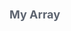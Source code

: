 <div class="attributesKit">
    <div style="padding-bottom:10px;" data-radium="true">
        <h1 style="font-family:-apple-system, BlinkMacSystemFont, &#x27;Segoe UI&#x27;, Helvetica, Arial, sans-serif, &#x27;Apple Color Emoji&#x27;, &#x27;Segoe UI Emoji&#x27;, &#x27;Segoe UI Symbol&#x27;;font-size:18px;color:#5D6470;" data-radium="true">My Array</h1>
    </div>
    <style>
        .attributesKit p {
            margin-bottom: 4px;
            font-family: -apple-system, BlinkMacSystemFont, 'Segoe UI', Helvetica, Arial, sans-serif, 'Apple Color Emoji', 'Segoe UI Emoji', 'Segoe UI Symbol';
            font-size: 14px;
            color: #8A93A3;
            line-height: 21px;
            font-weight: regular;
        }

        .attributesKit p:last-child {
            margin-bottom: 0px;
        }

        .attributesKit ul {
            margin-left: 20px;
        }

        .attributesKit a {
            color: #747E8E;
            text-decoration: none;
            border-bottom: 1px solid #DCE0E8;
        }

        .attributesKit a:hover {
            border-bottom: none;
        }
    </style>
    <div style="width:100%;height:auto;display:flex;flex-direction:row;flex-wrap:no-wrap;justify-content:flex-start;align-items:stretch;position:relative;">
        <div style="height:auto;width:100%;display:-webkit-box;display:-moz-box;display:-ms-flexbox;display:-webkit-flex;display:flex;-webkit-flex-direction:column;-ms-flex-direction:column;flex-direction:column;-webkit-flex-wrap:no-wrap;-ms-flex-wrap:no-wrap;flex-wrap:no-wrap;-webkit-justify-content:flex-start;justify-content:flex-start;-webkit-align-items:flex-start;align-items:flex-start;-webkit-box-orient:vertical;-webkit-box-direction:normal;-webkit-box-lines:no-wrap;-ms-flex-pack:start;-webkit-box-pack:start;-ms-flex-align:start;-webkit-box-align:start;"
            data-radium="true">
            <div style="width:100%;height:5px;display:flex;flex-direction:row;flex-wrap:no-wrap;justify-content:flex-start;align-items:stretch;position:relative;border:1px solid #E8EBEE;border-bottom:none;background-color:#E8EBEE;"></div>
            <div style="width:100%;height:auto;border:1px solid #E8EBEE;" data-radium="true">
                <div style="width:100%;height:auto;display:flex;flex-direction:row;flex-wrap:no-wrap;justify-content:flex-start;align-items:stretch;position:relative;border-bottom:1px solid #E8EBEE;padding-top:8px;padding-bottom:8px;"><span style="position:absolute;top:8px;right:8px;font-family:SFMono-Regular, Consolas, &#x27;Liberation Mono&#x27;, Menlo, Courier, monospace;font-size:13px;color:#8A93A3;opacity:0.56;" data-radium="true">0</span>
                    <div style="height:auto;width:100%;display:-webkit-box;display:-moz-box;display:-ms-flexbox;display:-webkit-flex;display:flex;-webkit-flex-direction:column;-ms-flex-direction:column;flex-direction:column;-webkit-flex-wrap:no-wrap;-ms-flex-wrap:no-wrap;flex-wrap:no-wrap;-webkit-justify-content:flex-start;justify-content:flex-start;-webkit-align-items:flex-start;align-items:flex-start;padding-left:8px;-webkit-box-orient:vertical;-webkit-box-direction:normal;-webkit-box-lines:no-wrap;-ms-flex-pack:start;-webkit-box-pack:start;-ms-flex-align:start;-webkit-box-align:start;"
                        data-radium="true">
                        <div style="width:100%;height:auto;display:flex;flex-direction:row;flex-wrap:no-wrap;justify-content:flex-start;align-items:stretch;position:relative;">
                            <div style="height:auto;width:100%;display:-webkit-box;display:-moz-box;display:-ms-flexbox;display:-webkit-flex;display:flex;-webkit-flex-direction:column;-ms-flex-direction:column;flex-direction:column;-webkit-flex-wrap:no-wrap;-ms-flex-wrap:no-wrap;flex-wrap:no-wrap;-webkit-justify-content:flex-start;justify-content:flex-start;-webkit-align-items:flex-start;align-items:flex-start;-webkit-box-orient:vertical;-webkit-box-direction:normal;-webkit-box-lines:no-wrap;-ms-flex-pack:start;-webkit-box-pack:start;-ms-flex-align:start;-webkit-box-align:start;"
                                data-radium="true">
                                <div style="width:auto;height:auto;margin-top:0px;margin-bottom:0px;margin-left:0px;margin-right:0px;font-weight:600;background-color:#F0F1F4;border-radius:3px;padding-top:4px;padding-bottom:4px;padding-left:8px;padding-right:8px;font-family:-apple-system, BlinkMacSystemFont, &#x27;Segoe UI&#x27;, Helvetica, Arial, sans-serif, &#x27;Apple Color Emoji&#x27;, &#x27;Segoe UI Emoji&#x27;, &#x27;Segoe UI Symbol&#x27;;font-size:13px;line-height:13px;color:#5D6470;word-break:break-word;"
                                    data-radium="true">street</div>
                            </div>
                            <div style="height:auto;width:100%;display:-webkit-box;display:-moz-box;display:-ms-flexbox;display:-webkit-flex;display:flex;-webkit-flex-direction:column;-ms-flex-direction:column;flex-direction:column;-webkit-flex-wrap:no-wrap;-ms-flex-wrap:no-wrap;flex-wrap:no-wrap;-webkit-justify-content:center;justify-content:center;-webkit-align-items:flex-start;align-items:flex-start;-webkit-box-orient:vertical;-webkit-box-direction:normal;-webkit-box-lines:no-wrap;-ms-flex-pack:center;-webkit-box-pack:center;-ms-flex-align:start;-webkit-box-align:start;"
                                data-radium="true">
                                <div style="width:100%;font-family:SFMono-Regular, Consolas, &#x27;Liberation Mono&#x27;, Menlo, Courier, monospace;font-weight:regular;font-size:13px;color:#8A93A3;line-height:13px;margin-bottom:0px;" data-radium="true">string</div>
                            </div>
                        </div>
                        <div style="width:100%;height:auto;display:flex;flex-direction:row;flex-wrap:no-wrap;justify-content:flex-start;align-items:stretch;position:relative;">
                            <div data-radium="true">
                                <div style="font-family:-apple-system, BlinkMacSystemFont, &#x27;Segoe UI&#x27;, Helvetica, Arial, sans-serif, &#x27;Apple Color Emoji&#x27;, &#x27;Segoe UI Emoji&#x27;, &#x27;Segoe UI Symbol&#x27;;font-size:13px;color:#8A93A3;line-height:150%;font-weight:regular;"
                                    data-radium="true">
                                    <p>Lorem ipsum dolor sit amet, consectetur adipisicing elit, sed do eiusmod tempor incididunt ut labore et dolore magna aliqua. Ut enim ad minim veniam, quis nostrud exercitation ullamco laboris nisi ut aliquip ex ea commodo
                                        consequat. Duis aute irure dolor in reprehenderit in voluptate velit esse cillum dolore eu fugiat nulla pariatur. Excepteur sint occaecat cupidatat non proident, sunt in culpa qui officia deserunt mollit anim id
                                        est laborum.</p>
                                </div>
                            </div>
                        </div>
                    </div>
                </div>
                <div style="width:100%;height:auto;display:flex;flex-direction:row;flex-wrap:no-wrap;justify-content:flex-start;align-items:stretch;position:relative;border-bottom:1px solid #E8EBEE;padding-top:8px;padding-bottom:8px;"><span style="position:absolute;top:8px;right:8px;font-family:SFMono-Regular, Consolas, &#x27;Liberation Mono&#x27;, Menlo, Courier, monospace;font-size:13px;color:#8A93A3;opacity:0.56;" data-radium="true">1</span>
                    <div style="height:auto;width:100%;display:-webkit-box;display:-moz-box;display:-ms-flexbox;display:-webkit-flex;display:flex;-webkit-flex-direction:column;-ms-flex-direction:column;flex-direction:column;-webkit-flex-wrap:no-wrap;-ms-flex-wrap:no-wrap;flex-wrap:no-wrap;-webkit-justify-content:flex-start;justify-content:flex-start;-webkit-align-items:flex-start;align-items:flex-start;padding-left:8px;-webkit-box-orient:vertical;-webkit-box-direction:normal;-webkit-box-lines:no-wrap;-ms-flex-pack:start;-webkit-box-pack:start;-ms-flex-align:start;-webkit-box-align:start;"
                        data-radium="true">
                        <div style="width:100%;height:auto;display:flex;flex-direction:row;flex-wrap:no-wrap;justify-content:flex-start;align-items:stretch;position:relative;">
                            <div style="height:auto;width:100%;display:-webkit-box;display:-moz-box;display:-ms-flexbox;display:-webkit-flex;display:flex;-webkit-flex-direction:column;-ms-flex-direction:column;flex-direction:column;-webkit-flex-wrap:no-wrap;-ms-flex-wrap:no-wrap;flex-wrap:no-wrap;-webkit-justify-content:flex-start;justify-content:flex-start;-webkit-align-items:flex-start;align-items:flex-start;-webkit-box-orient:vertical;-webkit-box-direction:normal;-webkit-box-lines:no-wrap;-ms-flex-pack:start;-webkit-box-pack:start;-ms-flex-align:start;-webkit-box-align:start;"
                                data-radium="true">
                                <div style="width:auto;height:auto;margin-top:0px;margin-bottom:0px;margin-left:0px;margin-right:0px;font-weight:600;background-color:#F0F1F4;border-radius:3px;padding-top:4px;padding-bottom:4px;padding-left:8px;padding-right:8px;font-family:-apple-system, BlinkMacSystemFont, &#x27;Segoe UI&#x27;, Helvetica, Arial, sans-serif, &#x27;Apple Color Emoji&#x27;, &#x27;Segoe UI Emoji&#x27;, &#x27;Segoe UI Symbol&#x27;;font-size:13px;line-height:13px;color:#5D6470;word-break:break-word;"
                                    data-radium="true">city</div>
                            </div>
                            <div style="height:auto;width:100%;display:-webkit-box;display:-moz-box;display:-ms-flexbox;display:-webkit-flex;display:flex;-webkit-flex-direction:column;-ms-flex-direction:column;flex-direction:column;-webkit-flex-wrap:no-wrap;-ms-flex-wrap:no-wrap;flex-wrap:no-wrap;-webkit-justify-content:center;justify-content:center;-webkit-align-items:flex-start;align-items:flex-start;-webkit-box-orient:vertical;-webkit-box-direction:normal;-webkit-box-lines:no-wrap;-ms-flex-pack:center;-webkit-box-pack:center;-ms-flex-align:start;-webkit-box-align:start;"
                                data-radium="true">
                                <div style="width:100%;font-family:SFMono-Regular, Consolas, &#x27;Liberation Mono&#x27;, Menlo, Courier, monospace;font-weight:regular;font-size:13px;color:#8A93A3;line-height:13px;margin-bottom:0px;" data-radium="true">string</div>
                            </div>
                        </div>
                        <div style="width:100%;height:auto;display:flex;flex-direction:row;flex-wrap:no-wrap;justify-content:flex-start;align-items:stretch;position:relative;">
                            <div data-radium="true">
                                <div style="font-family:-apple-system, BlinkMacSystemFont, &#x27;Segoe UI&#x27;, Helvetica, Arial, sans-serif, &#x27;Apple Color Emoji&#x27;, &#x27;Segoe UI Emoji&#x27;, &#x27;Segoe UI Symbol&#x27;;font-size:13px;color:#8A93A3;line-height:150%;font-weight:regular;"
                                    data-radium="true">
                                    <p>Lorem ipsum dolor sit amet, consectetur adipisicing elit, sed do eiusmod tempor incididunt ut labore et dolore magna aliqua. Ut enim ad minim veniam, quis nostrud exercitation ullamco laboris nisi ut aliquip ex ea commodo
                                        consequat. Duis aute irure dolor in reprehenderit in voluptate velit esse cillum dolore eu fugiat nulla pariatur. Excepteur sint occaecat cupidatat non proident, sunt in culpa qui officia deserunt mollit anim id
                                        est laborum.</p>
                                </div>
                            </div>
                        </div>
                    </div>
                </div>
                <div style="width:100%;height:auto;display:flex;flex-direction:row;flex-wrap:no-wrap;justify-content:flex-start;align-items:stretch;position:relative;border-bottom:none;padding-top:8px;padding-bottom:8px;"><span style="position:absolute;top:8px;right:8px;font-family:SFMono-Regular, Consolas, &#x27;Liberation Mono&#x27;, Menlo, Courier, monospace;font-size:13px;color:#8A93A3;opacity:0.56;" data-radium="true">2</span>
                    <div style="height:auto;width:100%;display:-webkit-box;display:-moz-box;display:-ms-flexbox;display:-webkit-flex;display:flex;-webkit-flex-direction:column;-ms-flex-direction:column;flex-direction:column;-webkit-flex-wrap:no-wrap;-ms-flex-wrap:no-wrap;flex-wrap:no-wrap;-webkit-justify-content:flex-start;justify-content:flex-start;-webkit-align-items:flex-start;align-items:flex-start;padding-left:8px;-webkit-box-orient:vertical;-webkit-box-direction:normal;-webkit-box-lines:no-wrap;-ms-flex-pack:start;-webkit-box-pack:start;-ms-flex-align:start;-webkit-box-align:start;"
                        data-radium="true">
                        <div style="width:100%;height:auto;display:flex;flex-direction:row;flex-wrap:no-wrap;justify-content:flex-start;align-items:stretch;position:relative;">
                            <div style="height:auto;width:100%;display:-webkit-box;display:-moz-box;display:-ms-flexbox;display:-webkit-flex;display:flex;-webkit-flex-direction:column;-ms-flex-direction:column;flex-direction:column;-webkit-flex-wrap:no-wrap;-ms-flex-wrap:no-wrap;flex-wrap:no-wrap;-webkit-justify-content:flex-start;justify-content:flex-start;-webkit-align-items:flex-start;align-items:flex-start;-webkit-box-orient:vertical;-webkit-box-direction:normal;-webkit-box-lines:no-wrap;-ms-flex-pack:start;-webkit-box-pack:start;-ms-flex-align:start;-webkit-box-align:start;"
                                data-radium="true">
                                <div style="width:auto;height:auto;margin-top:0px;margin-bottom:0px;margin-left:0px;margin-right:0px;font-weight:600;background-color:#F0F1F4;border-radius:3px;padding-top:4px;padding-bottom:4px;padding-left:8px;padding-right:8px;font-family:-apple-system, BlinkMacSystemFont, &#x27;Segoe UI&#x27;, Helvetica, Arial, sans-serif, &#x27;Apple Color Emoji&#x27;, &#x27;Segoe UI Emoji&#x27;, &#x27;Segoe UI Symbol&#x27;;font-size:13px;line-height:13px;color:#5D6470;word-break:break-word;"
                                    data-radium="true">state</div>
                            </div>
                            <div style="height:auto;width:100%;display:-webkit-box;display:-moz-box;display:-ms-flexbox;display:-webkit-flex;display:flex;-webkit-flex-direction:column;-ms-flex-direction:column;flex-direction:column;-webkit-flex-wrap:no-wrap;-ms-flex-wrap:no-wrap;flex-wrap:no-wrap;-webkit-justify-content:center;justify-content:center;-webkit-align-items:flex-start;align-items:flex-start;-webkit-box-orient:vertical;-webkit-box-direction:normal;-webkit-box-lines:no-wrap;-ms-flex-pack:center;-webkit-box-pack:center;-ms-flex-align:start;-webkit-box-align:start;"
                                data-radium="true">
                                <div style="width:100%;font-family:SFMono-Regular, Consolas, &#x27;Liberation Mono&#x27;, Menlo, Courier, monospace;font-weight:regular;font-size:13px;color:#8A93A3;line-height:13px;margin-bottom:0px;" data-radium="true">string</div>
                            </div>
                        </div>
                        <div style="width:100%;height:auto;display:flex;flex-direction:row;flex-wrap:no-wrap;justify-content:flex-start;align-items:stretch;position:relative;">
                            <div data-radium="true">
                                <div style="font-family:-apple-system, BlinkMacSystemFont, &#x27;Segoe UI&#x27;, Helvetica, Arial, sans-serif, &#x27;Apple Color Emoji&#x27;, &#x27;Segoe UI Emoji&#x27;, &#x27;Segoe UI Symbol&#x27;;font-size:13px;color:#8A93A3;line-height:150%;font-weight:regular;"
                                    data-radium="true">
                                    <p>Lorem ipsum dolor sit amet, consectetur adipisicing elit, sed do eiusmod tempor incididunt ut labore et dolore magna aliqua. Ut enim ad minim veniam, quis nostrud exercitation ullamco laboris nisi ut aliquip ex ea commodo
                                        consequat. Duis aute irure dolor in reprehenderit in voluptate velit esse cillum dolore eu fugiat nulla pariatur. Excepteur sint occaecat cupidatat non proident, sunt in culpa qui officia deserunt mollit anim id
                                        est laborum.</p>
                                </div>
                            </div>
                        </div>
                    </div>
                </div>
            </div>
        </div>
    </div>
</div>